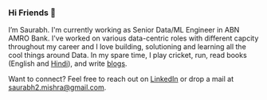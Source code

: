 ### Hi Friends 👋

I’m Saurabh. I'm currently working as Senior Data/ML Engineer in ABN AMRO Bank. I've worked on various data-centric roles with different capcity throughout my career and I love building, solutioning and learning all the cool things around Data. In my spare time, I play cricket, run, read books (English and [Hindi](https://topbooksreview.com/20-famous-indian-hindi-writers-of-all-time/)), and write [blogs](https://medium.com/@saurabh2.mishra).

Want to connect? Feel free to reach out on [LinkedIn](https://www.linkedin.com/in/saurabh-mishra-2a788379/) or drop a mail at saurabh2.mishra@gmail.com.

